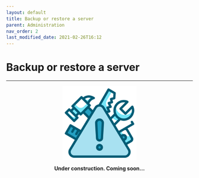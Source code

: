 ```yaml
---
layout: default
title: Backup or restore a server
parent: Administration
nav_order: 2
last_modified_date: 2021-02-26T16:12
---
```


# Backup or restore a server

---

<div style="display: flex; flex-direction: column; align-items: center;">
    <img src="/assets/images/warning.png" style="width: 200px;">
    <p style="font-weight: bold;">Under construction. Coming soon...</p>
</div>